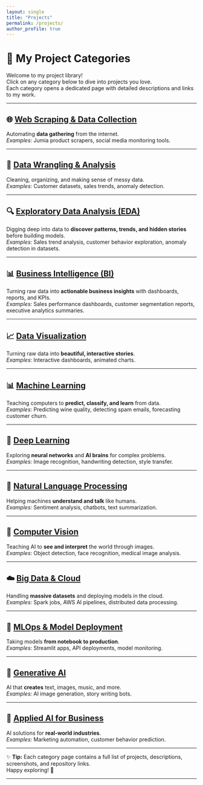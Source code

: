 ```yaml
---
layout: single
title: "Projects"
permalink: /projects/
author_profile: true
---
```


# 🚀 My Project Categories

Welcome to my project library!   
Click on any category below to dive into projects you love.  
Each category opens a dedicated page with detailed descriptions and links to my work.  

---

## 🌐 [Web Scraping & Data Collection](/web-scraping.md)
Automating **data gathering** from the internet.  
*Examples:* Jumia product scrapers, social media monitoring tools.

---

## 🧹 [Data Wrangling & Analysis](/data-wrangling.md)
Cleaning, organizing, and making sense of messy data.  
*Examples:* Customer datasets, sales trends, anomaly detection.

---

## 🔍 [Exploratory Data Analysis (EDA)](/eda.md)
Digging deep into data to **discover patterns, trends, and hidden stories** before building models.  
*Examples:* Sales trend analysis, customer behavior exploration, anomaly detection in datasets.

---

## 📊 [Business Intelligence (BI)](/business-intelligence.md)
Turning raw data into **actionable business insights** with dashboards, reports, and KPIs.  
*Examples:* Sales performance dashboards, customer segmentation reports, executive analytics summaries.

---

## 📈 [Data Visualization](/data-visualization.md)
Turning raw data into **beautiful, interactive stories**.  
*Examples:* Interactive dashboards, animated charts.

---

## 📊 [Machine Learning](/machine-learning.md)
Teaching computers to **predict, classify, and learn** from data.  
*Examples:* Predicting wine quality, detecting spam emails, forecasting customer churn.

---

## 🤖 [Deep Learning](/deep-learning.md)
Exploring **neural networks** and **AI brains** for complex problems.  
*Examples:* Image recognition, handwriting detection, style transfer.

---

## 📝 [Natural Language Processing](/nlp.md)
Helping machines **understand and talk** like humans.  
*Examples:* Sentiment analysis, chatbots, text summarization.

---

## 📸 [Computer Vision](/computer-vision.md)
Teaching AI to **see and interpret** the world through images.  
*Examples:* Object detection, face recognition, medical image analysis.

---

## ☁️ [Big Data & Cloud](/big-data.md)
Handling **massive datasets** and deploying models in the cloud.  
*Examples:* Spark jobs, AWS AI pipelines, distributed data processing.

---

## 🚢 [MLOps & Model Deployment](/mlops.md)
Taking models **from notebook to production**.  
*Examples:* Streamlit apps, API deployments, model monitoring.

---

## 🎨 [Generative AI](/generative-ai.md)
AI that **creates** text, images, music, and more.  
*Examples:* AI image generation, story writing bots.

---

## 💼 [Applied AI for Business](/applied-ai.md)
AI solutions for **real-world industries**.  
*Examples:* Marketing automation, customer behavior prediction.

---

✨ **Tip:** Each category page contains a full list of projects, descriptions, screenshots, and repository links.  
Happy exploring! 🚀

---


